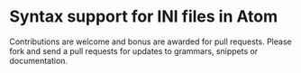 # Syntax support for INI files in Atom

Contributions are welcome and bonus are awarded for pull requests. Please fork and send a pull requests for updates to grammars, snippets or documentation.
